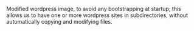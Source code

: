 Modified wordpress image, to avoid any bootstrapping at startup; this allows us to have one or more wordpress sites in subdirectories, without automatically copying and modifying files.
